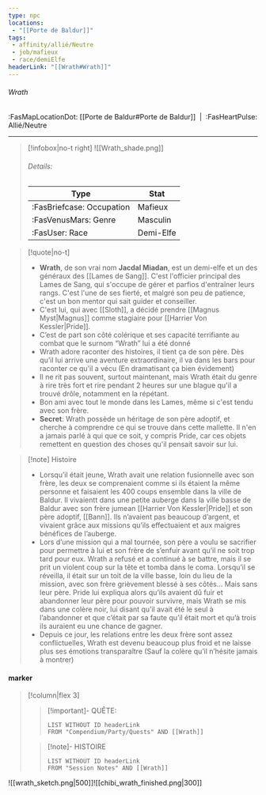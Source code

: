 ```yaml
---
type: npc
locations:
 - "[[Porte de Baldur]]"
tags:
 - affinity/allié/Neutre
 - job/mafieux
 - race/demiElfe
headerLink: "[[Wrath#Wrath]]"
---
```

###### Wrath
<span class="sub2">:FasMapLocationDot: [[Porte de Baldur#Porte de Baldur]]&nbsp;&nbsp;|&nbsp;&nbsp;:FasHeartPulse: Allié/Neutre </span>
___

> [!infobox|no-t right]
> ![[Wrath_shade.png]]
> ###### Details:
> | Type | Stat |
> | ---- | ---- |
> | :FasBriefcase: Occupation |  Mafieux |
> | :FasVenusMars: Genre | Masculin |
> | :FasUser: Race | Demi-Elfe |
<span class="clearfix"></span>

> [!quote|no-t]
>- **Wrath**, de son vrai nom **Jacdal Miadan**, est un demi-elfe et un des généraux des [[Lames de Sang]]. C'est l'officier principal des Lames de Sang, qui s'occupe de gérer et parfios d'entraîner leurs rangs. C'est l'une de ses fierté, et malgré son peu de patience, c'est un bon mentor qui sait guider et conseiller. 
>- C'est lui, qui avec [[Sloth]], a décidé prendre [[Magnus Myst|Magnus]] comme stagiaire pour [[Harrier Von Kessler|Pride]].
>- C’est de part son côté colérique et ses capacité terrifiante au combat que le surnom “Wrath” lui a été donné
>- Wrath adore raconter des histoires, il tient ça de son père. Dès qu’il lui arrive une aventure extraordinaire, il va dans les bars pour raconter ce qu’il a vécu (En dramatisant ça bien évidement)
>- Il ne rit pas souvent, surtout maintenant, mais Wrath était du genre à rire très fort et rire pendant 2 heures sur une blague qu'il a trouvé drôle, notamment en la répétant.
>- Bon ami avec tout le monde dans les Lames, même si c'est tendu avec son frère.
>- **Secret**: Wrath possède un héritage de son père adoptif, et cherche à comprendre ce qui se trouve dans cette mallette. Il n'en a jamais parlé à qui que ce soit, y compris Pride, car ces objets remettent en question des choses qu'il pensait savoir sur lui.

> [!note] Histoire
>- Lorsqu’il était jeune, Wrath avait une relation fusionnelle avec son frère, les deux se comprenaient comme si ils étaient la même personne et faisaient les 400 coups ensemble dans la ville de Baldur. Il vivaientt dans une petite auberge dans la ville basse de Baldur avec son frère jumean [[Harrier Von Kessler|Pride]] et son père adoptif, [[Bann]]. Ils n’avaient pas beaucoup d’argent, et vivaient grâce aux missions qu’ils effectuaient et aux maigres bénéfices de l’auberge.
>- Lors d’une mission qui a mal tournée, son père a voulu se sacrifier pour permettre à lui et son frère de s’enfuir avant qu’il ne soit trop tard pour eux. Wrath a refusé et a continué à se battre, mais il se prit un violent coup sur la tête et tomba dans le coma. Lorsqu’il se réveilla, il était sur un toit de la ville basse, loin du lieu de la mission, avec son frère grièvement blessé à ses côtés… Mais sans leur père. Pride lui expliqua alors qu’ils avaient dû fuir et abandonner leur père pour pouvoir survivre, mais Wrath se mis dans une colère noir, lui disant qu’il avait été le seul à l’abandonner et que c’était par sa faute qu’il était mort et qu’à trois ils auraient eu une chance de gagner.
>- Depuis ce jour, les relations entre les deux frère sont assez conflictuelles, Wrath est devenu beaucoup plus froid et ne laisse plus ses émotions transparaître (Sauf la colère qu’il n’hésite jamais à montrer)

#### marker
> [!column|flex 3]
>> [!important]- QUÊTE:
>>```dataview
>>LIST WITHOUT ID headerLink
>>FROM "Compendium/Party/Quests" AND [[Wrath]]
>
>>[!note]- HISTOIRE
>>```dataview
>>LIST WITHOUT ID headerLink
>>FROM "Session Notes" AND [[Wrath]]

![[wrath_sketch.png|500]]![[chibi_wrath_finished.png|300]]